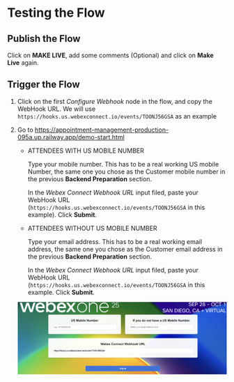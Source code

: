 # Testing the Flow

## Publish the Flow

Click on **MAKE LIVE**, add some comments (Optional) and click on **Make Live** again.


## Trigger the Flow

1. Click on the first _Configure Webhook_ node in the flow, and copy the WebHook URL. We will use `https://hooks.us.webexconnect.io/events/TOONJ56GSA` as an example

2. Go to https://appointment-management-production-095a.up.railway.app/demo-start.html 

    - ATTENDEES WITH US MOBILE NUMBER

        Type your mobile number. This has to be a real working US mobile Number, the same one you chose as the Customer mobile number in the previous **Backend Preparation** section.

        In the _Webex Connect Webhook URL_ input filed, paste your WebHook URL (`https://hooks.us.webexconnect.io/events/TOONJ56GSA` in this example). Click **Submit**.

    - ATTENDEES WITHOUT US MOBILE NUMBER

        Type your email address. This has to be a real working email address, the same one you chose as the Customer email address in the previous **Backend Preparation** section.

        In the _Webex Connect Webhook URL_ input filed, paste your WebHook URL (`https://hooks.us.webexconnect.io/events/TOONJ56GSA` in this example. Click **Submit**.


    ![Testing the Flow](images/testing-flow.png)